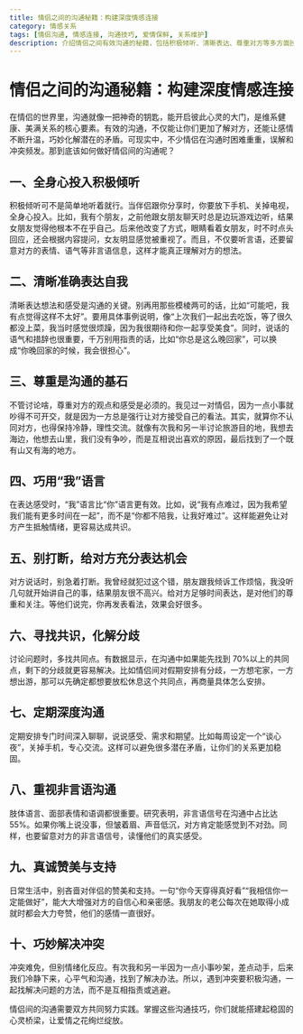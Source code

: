 ```yaml
---
title: 情侣之间的沟通秘籍：构建深度情感连接
category: 情感关系
tags: [情侣沟通, 情感连接, 沟通技巧, 爱情保鲜, 关系维护]
description: 介绍情侣之间有效沟通的秘籍，包括积极倾听、清晰表达、尊重对方等多方面技巧，帮助情侣构建深度情感连接，维系健康美满的关系。
---
```


# 情侣之间的沟通秘籍：构建深度情感连接

在情侣的世界里，沟通就像一把神奇的钥匙，能开启彼此心灵的大门，是维系健康、美满关系的核心要素。有效的沟通，不仅能让你们更加了解对方，还能让感情不断升温，巧妙化解潜在的矛盾。可现实中，不少情侣在沟通时困难重重，误解和冲突频发。那到底该如何做好情侣间的沟通呢？

## 一、全身心投入积极倾听
积极倾听可不是简单地听着就行。当伴侣跟你分享时，你要放下手机、关掉电视，全身心投入。比如，我有个朋友，之前他跟女朋友聊天时总是边玩游戏边听，结果女朋友觉得他根本不在乎自己。后来他改变了方式，眼睛看着女朋友，时不时点头回应，还会根据内容提问，女友明显感觉被重视了。而且，不仅要听言语，还要留意对方的表情、语气等非言语信息，这样才能真正理解对方的想法。

## 二、清晰准确表达自我
清晰表达想法和感受是沟通的关键。别再用那些模棱两可的话，比如“可能吧，我有点觉得这样不太好”。要用具体事例说明，像“上次我们一起出去吃饭，等了很久都没上菜，我当时感觉很烦躁，因为我很期待和你一起享受美食”。同时，说话的语气和措辞也很重要，千万别用指责的话，比如“你总是这么晚回家”，可以换成“你晚回家的时候，我会很担心”。

## 三、尊重是沟通的基石
不管讨论啥，尊重对方的观点和感受是必须的。我见过一对情侣，因为一点小事就吵得不可开交，就是因为一方总是强行让对方接受自己的看法。其实，就算你不认同对方，也得保持冷静，理性交流。就像有次我和另一半讨论旅游目的地，我想去海边，他想去山里，我们没有争吵，而是互相说出喜欢的原因，最后找到了一个既有山又有海的地方。

## 四、巧用“我”语言
在表达感受时，“我”语言比“你”语言更有效。比如，说“我有点难过，因为我希望我们能有更多时间在一起”，而不是“你都不陪我，让我好难过”。这样能避免让对方产生抵触情绪，更容易达成共识。

## 五、别打断，给对方充分表达机会
对方说话时，别急着打断。我曾经就犯过这个错，朋友跟我倾诉工作烦恼，我没听几句就开始讲自己的事，结果朋友很不高兴。给对方足够时间表达，是对他们的尊重和关注。等他们说完，你再发表看法，效果会好很多。

## 六、寻找共识，化解分歧
讨论问题时，多找共同点。有数据显示，在沟通中如果能先找到 70%以上的共同点，剩下的分歧就更容易解决。比如情侣间对假期安排有分歧，一方想宅家，一方想出游，那可以先确定都想要放松休息这个共同点，再商量具体怎么安排。

## 七、定期深度沟通
定期安排专门时间深入聊聊，说说感受、需求和期望。比如每周设定一个“谈心夜”，关掉手机，专心交流。这样可以避免很多潜在矛盾，让你们的关系更加稳固。

## 八、重视非言语沟通
肢体语言、面部表情和语调都很重要。研究表明，非言语信号在沟通中占比达 55%。如果你嘴上说没事，但皱着眉、声音低沉，对方肯定能感觉到不对劲。同样，也要留意对方的非言语信号，读懂他们的真实感受。

## 九、真诚赞美与支持
日常生活中，别吝啬对伴侣的赞美和支持。一句“你今天穿得真好看”“我相信你一定能做好”，能大大增强对方的自信心和亲密感。我朋友的老公每次在她取得小成就时都会大力夸赞，他们的感情一直很好。

## 十、巧妙解决冲突
冲突难免，但别情绪化反应。有次我和另一半因为一点小事吵架，差点动手，后来我们冷静下来，心平气和沟通，找到了解决办法。所以，遇到冲突要积极沟通，一起找解决问题的方法，而不是互相指责或逃避。

情侣间的沟通需要双方共同努力实践。掌握这些沟通技巧，你们就能搭建起稳固的心灵桥梁，让爱情之花绚烂绽放。
